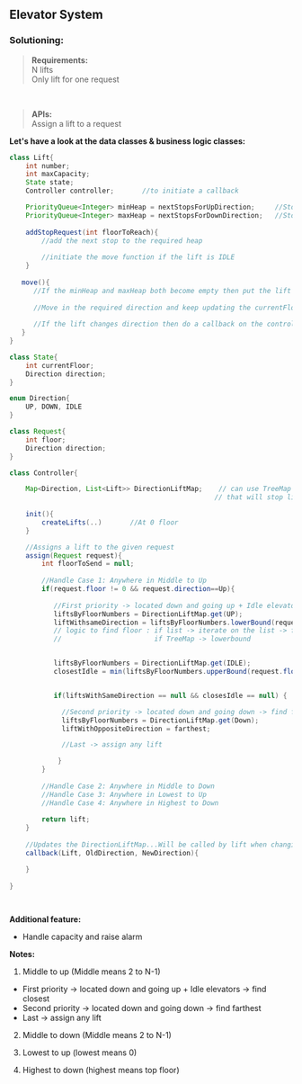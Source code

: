 ## Elevator System

### Solutioning:
 
> **Requirements:**  
> N lifts  
> Only lift for one request     

<br>

> **APIs:**  
> Assign a lift to a request   

**Let's have a look at the data classes & business logic classes:**   

```java
class Lift{
    int number;
    int maxCapacity;
    State state;
    Controller controller;       //to initiate a callback

    PriorityQueue<Integer> minHeap = nextStopsForUpDirection;     //Stops above the curr postion of lift
    PriorityQueue<Integer> maxHeap = nextStopsForDownDirection;   //Stops below the curr postion of lift
    
    addStopRequest(int floorToReach){
        //add the next stop to the required heap
        
        //initiate the move function if the lift is IDLE
    }
    
   move(){
      //If the minHeap and maxHeap both become empty then put the lift in IDLE state
      
      //Move in the required direction and keep updating the currentFloor and direction
      
      //If the lift changes direction then do a callback on the controller
   }
}

class State{
    int currentFloor;
    Direction direction;
}

enum Direction{
    UP, DOWN, IDLE
}

class Request{
    int floor;
    Direction direction;
}

class Controller{

    Map<Direction, List<Lift>> DirectionLiftMap;    // can use TreeMap floorNumber as well
                                                   // that will stop list iteration.
                                                  
    init(){
        createLifts(..)       //At 0 floor
    }

    //Assigns a lift to the given request
    assign(Request request){
        int floorToSend = null;
        
        //Handle Case 1: Anywhere in Middle to Up
        if(request.floor != 0 && request.direction==Up){    
        
           //First priority -> located down and going up + Idle elevators -> find closest  
           liftsByFloorNumbers = DirectionLiftMap.get(UP);
           liftWithsameDirection = liftsByFloorNumbers.lowerBound(request.floorNumber);        
           // logic to find floor : if list -> iterate on the list -> floor which closest and down 
           //                       if TreeMap -> lowerbound


           liftsByFloorNumbers = DirectionLiftMap.get(IDLE);
           closestIdle = min(liftsByFloorNumbers.upperBound(request.floorNumber), liftsByFloorNumbers.lowerBound(request.floorNumber));


           if(liftsWithSameDirection == null && closesIdle == null) {

             //Second priority -> located down and going down -> find farthest
             liftsByFloorNumbers = DirectionLiftMap.get(Down);
             liftWithOppositeDirection = farthest;

             //Last -> assign any lift 

            } 
        }
        
        //Handle Case 2: Anywhere in Middle to Down
        //Handle Case 3: Anywhere in Lowest to Up
        //Handle Case 4: Anywhere in Highest to Down
        
        return lift;
    }
    
    //Updates the DirectionLiftMap...Will be called by lift when changing direction
    callback(Lift, OldDirection, NewDirection){

    }
        
}

   

```  

**Additional feature:**  
- Handle capacity and raise alarm

**Notes:**  

1) Middle to up (Middle means 2 to N-1) 
- First priority -> located down and going up + Idle elevators -> find closest  
- Second priority -> located down and going down -> find farthest  
- Last -> assign any lift 

2) Middle to down (Middle means 2 to N-1)  

3) Lowest to up (lowest means 0)  

4) Highest to down (highest means top floor)  

 
